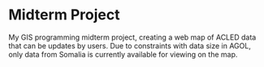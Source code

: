 # Midterm Project
My GIS programming midterm project, creating a web map of ACLED data that can be updates by users. Due to constraints with data size in AGOL, only data from Somalia is currently available for viewing on the map.
